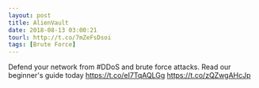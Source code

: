 ```yaml
---
layout: post
title: AlienVault
date: 2018-08-13 03:00:21
tourl: http://t.co/7mZeFsDsoi
tags: [Brute Force]
---
```

Defend your network from #DDoS and brute force attacks. Read our beginner's guide today https://t.co/eI7TqAQLGg https://t.co/zQZwgAHcJp